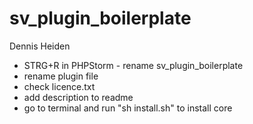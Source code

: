 # sv_plugin_boilerplate
Dennis Heiden

- STRG+R in PHPStorm - rename sv_plugin_boilerplate
- rename plugin file
- check licence.txt
- add description to readme
- go to terminal and run "sh install.sh" to install core
